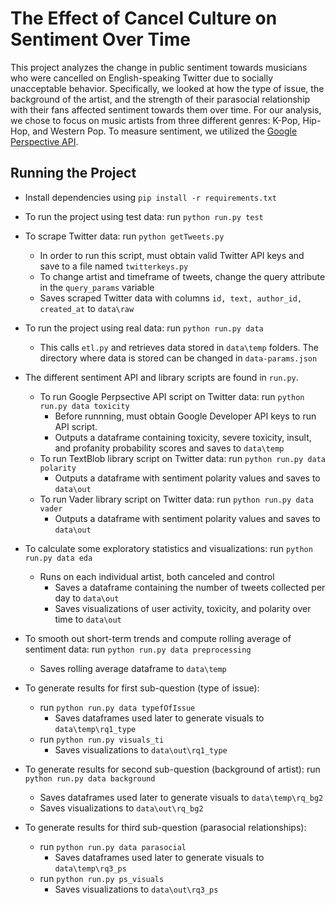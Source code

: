 # The Effect of Cancel Culture on Sentiment Over Time

This project analyzes the change in public sentiment towards musicians
who were cancelled on English-speaking Twitter due to socially unacceptable behavior.
Specifically, we looked at how the 
type of issue, the background of the artist, and the strength of their
parasocial relationship with their fans affected sentiment towards them over time. 
For our analysis, we chose to focus on music artists from three different genres: 
K-Pop, Hip-Hop, and Western Pop. 
To measure sentiment, we utilized the 
[Google Perspective API](https://www.perspectiveapi.com/). 

## Running the Project
- Install dependencies using `pip install -r requirements.txt`

- To run the project using test data: run `python run.py test`

- To scrape Twitter data: run `python getTweets.py`
    - In order to run this script, must obtain valid Twitter API keys and save to a 
    file named `twitterkeys.py`
    - To change artist and timeframe of tweets, change the query attribute in the `query_params` variable
    - Saves scraped Twitter data with columns `id, text, author_id, created_at` to `data\raw`

- To run the project using real data: run `python run.py data`
    - This calls `etl.py` and retrieves data stored in `data\temp` folders. The directory where data is stored can be changed in `data-params.json`

- The different sentiment API and library scripts are found in `run.py`.
    - To run Google Perpsective API script on Twitter data: run 
    `python run.py data toxicity`
        - Before runnning, must obtain Google Developer API keys to run API script.
        - Outputs a dataframe containing toxicity, severe toxicity, insult, 
        and profanity probability scores and saves to `data\temp`
    - To run TextBlob library script on Twitter data: run 
    `python run.py data polarity`
        - Outputs a dataframe with sentiment polarity values and saves to `data\out`
    - To run Vader library script on Twitter data: run 
    `python run.py data vader`
        - Outputs a dataframe with sentiment polarity values and saves to `data\out`

- To calculate some exploratory statistics and visualizations: run
    `python run.py data eda`
    - Runs on each individual artist, both canceled and control
        - Saves a dataframe containing the number of tweets collected per day 
        to `data\out`
        - Saves visualizations of user activity, toxicity, and polarity over time to `data\out`

- To smooth out short-term trends and compute rolling average of sentiment data:
    run `python run.py data preprocessing`
    - Saves rolling average dataframe to `data\temp`

- To generate results for first sub-question (type of issue): 
    - run `python run.py data typefOfIssue`
        - Saves dataframes used later to generate visuals to `data\temp\rq1_type`
    - run `python run.py visuals_ti`
        - Saves visualizations to `data\out\rq1_type`

- To generate results for second sub-question (background of artist): run `python run.py data background`
    - Saves dataframes used later to generate visuals to `data\temp\rq_bg2`
    - Saves visualizations to `data\out\rq_bg2`

- To generate results for third sub-question (parasocial relationships): 
    - run `python run.py data parasocial`
        - Saves dataframes used later to generate visuals to `data\temp\rq3_ps`
    - run `python run.py ps_visuals`
        - Saves visualizations to `data\out\rq3_ps`